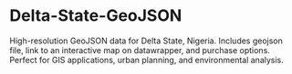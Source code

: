 # Delta-State-GeoJSON
High-resolution GeoJSON data for Delta State, Nigeria. Includes geojson file, link to an interactive map on datawrapper, and purchase options. Perfect for GIS applications, urban planning, and environmental analysis.
